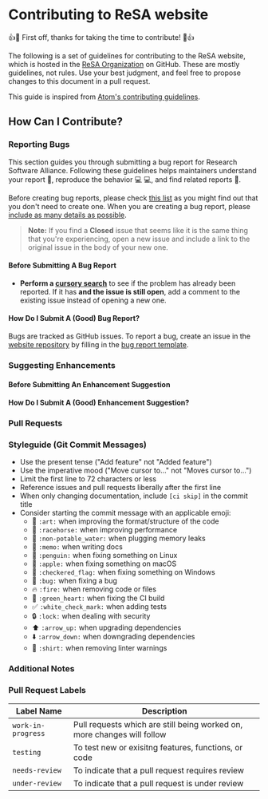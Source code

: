# Contributing to ReSA website

:+1::tada: First off, thanks for taking the time to contribute! :tada::+1:

The following is a set of guidelines for contributing to the ReSA website, which is hosted in the [ReSA Organization](https://github.com/researchsoft) on GitHub. These are mostly guidelines, not rules. Use your best judgment, and feel free to propose changes to this document in a pull request.

This guide is inspired from [Atom's contributing guidelines](https://github.com/atom/atom/blob/master/CONTRIBUTING.md).

## How Can I Contribute?

### Reporting Bugs

This section guides you through submitting a bug report for Research Software Alliance. Following these guidelines helps maintainers understand your report :pencil:, reproduce the behavior :computer: :computer:, and find related reports :mag_right:.

Before creating bug reports, please check [this list](#before-submitting-a-bug-report) as you might find out that you don't need to create one. When you are creating a bug report, please [include as many details as possible](#how-do-i-submit-a-good-bug-report).

> **Note:** If you find a **Closed** issue that seems like it is the same thing that you're experiencing, open a new issue and include a link to the original issue in the body of your new one.


#### Before Submitting A Bug Report

* **Perform a [cursory search](https://github.com/researchsoft/website/issues?q=is%3Aopen+is%3Aissue)** to see if the problem has already been reported. If it has **and the issue is still open**, add a comment to the existing issue instead of opening a new one.

#### How Do I Submit A (Good) Bug Report?

Bugs are tracked as GitHub issues. To report a bug, create an issue in the [website repository](https://github.com/researchsoft/website) by filling in the [bug report template](https://github.com/researchsoft/website//issues/new?assignees=&labels=bug%2Cneeds+triage&projects=&template=bug_report.yaml&title=BUG%3A+).

### Suggesting Enhancements

#### Before Submitting An Enhancement Suggestion

#### How Do I Submit A (Good) Enhancement Suggestion?

### Pull Requests

### Styleguide (Git Commit Messages)

* Use the present tense ("Add feature" not "Added feature")
* Use the imperative mood ("Move cursor to..." not "Moves cursor to...")
* Limit the first line to 72 characters or less
* Reference issues and pull requests liberally after the first line
* When only changing documentation, include `[ci skip]` in the commit title
* Consider starting the commit message with an applicable emoji:
    * :art: `:art:` when improving the format/structure of the code
    * :racehorse: `:racehorse:` when improving performance
    * :non-potable_water: `:non-potable_water:` when plugging memory leaks
    * :memo: `:memo:` when writing docs
    * :penguin: `:penguin:` when fixing something on Linux
    * :apple: `:apple:` when fixing something on macOS
    * :checkered_flag: `:checkered_flag:` when fixing something on Windows
    * :bug: `:bug:` when fixing a bug
    * :fire: `:fire:` when removing code or files
    * :green_heart: `:green_heart:` when fixing the CI build
    * :white_check_mark: `:white_check_mark:` when adding tests
    * :lock: `:lock:` when dealing with security
    * :arrow_up: `:arrow_up:` when upgrading dependencies
    * :arrow_down: `:arrow_down:` when downgrading dependencies
    * :shirt: `:shirt:` when removing linter warnings

### Additional Notes

### Pull Request Labels 

| Label Name | Description
| --- | --- |
| `work-in-progress` | Pull requests which are still being worked on, more changes will follow |
| `testing` | To test new or exisitng features, functions, or code |
| `needs-review`| To indicate that a pull request requires review |
| `under-review` | To indicate that a pull request is under review |


